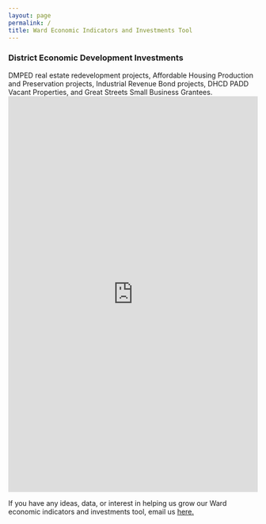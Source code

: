 ```yaml
---
layout: page
permalink: /
title: Ward Economic Indicators and Investments Tool
---
```


<h3>District Economic Development Investments</h3>
DMPED real estate redevelopment projects, Affordable Housing Production and Preservation projects, Industrial Revenue Bond projects, DHCD PADD Vacant Properties, and Great Streets Small Business Grantees.

<iframe width="100%" height="800px" src="http://dcgis.maps.arcgis.com/apps/MapSeries/index.html?appid=8758a3a5b8034f89aba571b1be018dbb" frameborder="0" scrolling="no"></iframe>

If you have any ideas, data, or interest in helping us grow our Ward economic indicators and investments tool, email us <a href="mailto:dmped.econintel@dc.gov">here.

